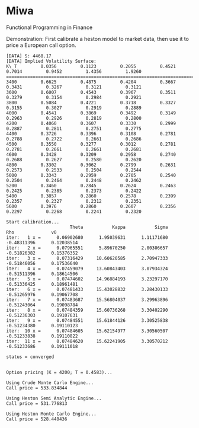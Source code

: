 Miwa
====

Functional Programming in Finance

Demonstration:
First calibrate a heston model to market data, then use it to price a European call option.

    [DATA] S: 4468.17
    [DATA] Implied Volatility Surface:
    K\ T         0.0356         0.1123         0.2055         0.4521         0.7014         0.9452         1.4356         1.9260
    ============================================================================================================================
    3400         0.6625         0.4875         0.4204         0.3667         0.3431         0.3267         0.3121         0.3121
    3600         0.6007         0.4543         0.3967         0.3511         0.3279         0.3154         0.2984         0.2921
    3800         0.5084         0.4221         0.3718         0.3327         0.3155         0.3027         0.2919         0.2889
    4000         0.4541         0.3869         0.3492         0.3149         0.2963         0.2926         0.2819         0.2800
    4200         0.4060         0.3607         0.3330         0.2999         0.2887         0.2811         0.2751         0.2775
    4400         0.3726         0.3396         0.3108         0.2781         0.2788         0.2722         0.2661         0.2686
    4500         0.3550         0.3277         0.3012         0.2781         0.2781         0.2661         0.2661         0.2681
    4600         0.3428         0.3209         0.2958         0.2740         0.2688         0.2627         0.2580         0.2620
    4800         0.3302         0.3062         0.2799         0.2631         0.2573         0.2533         0.2504         0.2544
    5000         0.3343         0.2959         0.2705         0.2540         0.2504         0.2464         0.2448         0.2462
    5200         0.3460         0.2845         0.2624         0.2463         0.2425         0.2385         0.2373         0.2422
    5400         0.3857         0.2860         0.2578         0.2399         0.2357         0.2327         0.2312         0.2351
    5600         0.3976         0.2860         0.2607         0.2356         0.2297         0.2268         0.2241         0.2320

    Start calibration...
                            Theta           Kappa           Sigma             Rho              v0
    iter:   1 x =      0.06902680      1.95039631      1.11171680     -0.48311396      0.12038514
    iter:   2 x =      0.07965551      5.89670250      2.00306657     -0.51826382      0.15376352
    iter:   3 x =      0.07316429     10.60620585      2.70947333     -0.51846056      0.17536640
    iter:   4 x =      0.07459079     13.60843403      3.07934324     -0.51511396      0.18614506
    iter:   5 x =      0.07474602     14.96884193      3.23297170     -0.51336425      0.18961481
    iter:   6 x =      0.07481433     15.43028832      3.28430133     -0.51265976      0.19067708
    iter:   7 x =      0.07483687     15.56804037      3.29963896     -0.51243064      0.19098784
    iter:   8 x =      0.07484359     15.60736268      3.30402290     -0.51236303      0.19107631
    iter:   9 x =      0.07484551     15.61844126      3.30525838     -0.51234380      0.19110123
    iter:  10 x =      0.07484605     15.62154977      3.30560507     -0.51233838      0.19110822
    iter:  11 x =      0.07484620     15.62241905      3.30570212     -0.51233686      0.19111018

    status = converged


    Option pricing (K = 4200; T = 0.4583)...

    Using Crude Monte Carlo Engine...
    Call price = 533.834844

    Using Heston Semi Analytic Engine...
    Call price = 531.776813

    Using Heston Monte Carlo Engine...
    Call price = 528.440436
